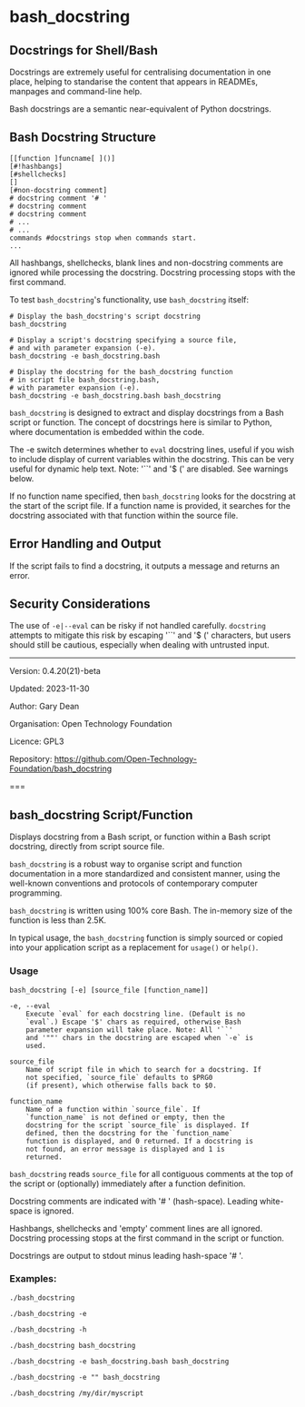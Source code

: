 # bash_docstring

## Docstrings for Shell/Bash

Docstrings are extremely useful for centralising documentation in
one place, helping to standarise the content that appears in
READMEs, manpages and command-line help.

Bash docstrings are a semantic near-equivalent of Python
docstrings.

## Bash Docstring Structure

    [[function ]funcname[ ]()]
    [#!hashbangs]
    [#shellchecks]
    []
    [#non-docstring comment]
    # docstring comment '# '
    # docstring comment
    # docstring comment
    # ...
    # ...
    commands #docstrings stop when commands start.
    ...

All hashbangs, shellchecks, blank lines and non-docstring comments
are ignored while processing the docstring.  Docstring processing
stops with the first command.

To test `bash_docstring`'s functionality, use `bash_docstring`
itself:

    # Display the bash_docstring's script docstring
    bash_docstring

    # Display a script's docstring specifying a source file,
    # and with parameter expansion (-e).
    bash_docstring -e bash_docstring.bash

    # Display the docstring for the bash_docstring function
    # in script file bash_docstring.bash,
    # with parameter expansion (-e).
    bash_docstring -e bash_docstring.bash bash_docstring

`bash_docstring` is designed to extract and display docstrings from
a Bash script or function. The concept of docstrings here is
similar to Python, where documentation is embedded within the
code.

The -e switch determines whether to `eval` docstring lines, useful
if you wish to include display of current variables within the
docstring.  This can be very useful for dynamic help text.
Note: '``' and '\$ (' are disabled. See warnings below.

If no function name specified, then `bash_docstring` looks for the
docstring at the start of the script file. If a function name is
provided, it searches for the docstring associated with that
function within the source file.

## Error Handling and Output

If the script fails to find a docstring, it outputs a message and
returns an error.

## Security Considerations

The use of `-e|--eval` can be risky if not handled carefully.
`docstring` attempts to mitigate this risk by escaping '``' and '$
(' characters, but users should still be cautious, especially when
dealing with untrusted input.

 ---

Version: 0.4.20(21)-beta

Updated: 2023-11-30

Author: Gary Dean

Organisation: Open Technology Foundation

Licence: GPL3

Repository: https://github.com/Open-Technology-Foundation/bash_docstring



===

## bash_docstring Script/Function

Displays docstring from a Bash script, or function within a Bash
script docstring, directly from script source file.

`bash_docstring` is a robust way to organise script and function
documentation in a more standardized and consistent manner, using
the well-known conventions and protocols of contemporary computer
programming.

`bash_docstring` is written using 100% core Bash.
The in-memory size of the function is less than 2.5K.

In typical usage, the `bash_docstring` function is simply sourced
or copied into your application script as a replacement for
`usage()` or `help()`.

### Usage

  `bash_docstring [-e] [source_file [function_name]]`

    -e, --eval
        Execute `eval` for each docstring line. (Default is no
        `eval`.) Escape '$' chars as required, otherwise Bash
        parameter expansion will take place. Note: All '``'
        and '""' chars in the docstring are escaped when `-e` is
        used.

    source_file
        Name of script file in which to search for a docstring. If
        not specified, `source_file` defaults to $PRG0
        (if present), which otherwise falls back to $0.

    function_name
        Name of a function within `source_file`. If
        `function_name` is not defined or empty, then the
        docstring for the script `source_file` is displayed. If
        defined, then the docstring for the `function_name`
        function is displayed, and 0 returned. If a docstring is
        not found, an error message is displayed and 1 is
        returned.

  `bash_docstring` reads `source_file` for all contiguous comments
  at the top of the script or (optionally) immediately after a
  function definition.

  Docstring comments are indicated with '# ' (hash-space). Leading
  white-space is ignored.

  Hashbangs, shellchecks and 'empty' comment lines are all
  ignored. Docstring processing stops at the first command in the
  script or function.

  Docstrings are output to stdout minus leading hash-space '# '.

### Examples:

    ./bash_docstring

    ./bash_docstring -e

    ./bash_docstring -h

    ./bash_docstring bash_docstring

    ./bash_docstring -e bash_docstring.bash bash_docstring

    ./bash_docstring -e "" bash_docstring

    ./bash_docstring /my/dir/myscript

